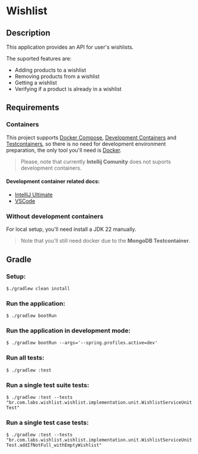 # Wishlist
## Description
This application provides an API for user's wishlists.

The suported features are:

- Adding products to a wishlist
- Removing products from a wishlist  
- Getting a wishlist
- Verifying if a product is already in a wishlist

## Requirements
### Containers
This project supports [Docker Compose](https://docs.spring.io/spring-boot/how-to/docker-compose.html), [Development Containers](https://containers.dev/) and [Testcontainers](https://testcontainers.com/), so there is no need for development environment preparation, the only tool you'll need is [Docker](https://www.docker.com/).
> Please, note that currently **Intellij Comunity** does not suports development containers.
#### Development container related docs: 
- [IntelliJ Ultimate](https://www.jetbrains.com/help/idea/connect-to-devcontainer.html)
- [VSCode](https://code.visualstudio.com/docs/devcontainers/containers)
### Without development containers
For local setup, you'll need install a JDK 22 manually.
> Note that you'll still need docker due to the **MongoDB Testcontainer**.
## Gradle
### Setup:
`$./gradlew clean install`
### Run the application:
`$ ./gradlew bootRun`
### Run the application in development mode:
`$ ./gradlew bootRun --args='--spring.profiles.active=dev'`

### Run all tests:
`$ ./gradlew :test`

### Run a single test suite tests:
`$ ./gradlew :test --tests "br.com.labs.wishlist.wishlist.implementation.unit.WishlistServiceUnitTest"`

### Run a single test case tests:
`$ ./gradlew :test --tests "br.com.labs.wishlist.wishlist.implementation.unit.WishlistServiceUnitTest.addIfNotFull_withEmptyWishlist"`